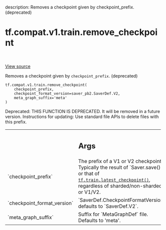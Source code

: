 description: Removes a checkpoint given by checkpoint_prefix. (deprecated)

<div itemscope itemtype="http://developers.google.com/ReferenceObject">
<meta itemprop="name" content="tf.compat.v1.train.remove_checkpoint" />
<meta itemprop="path" content="Stable" />
</div>

# tf.compat.v1.train.remove_checkpoint

<!-- Insert buttons and diff -->

<table class="tfo-notebook-buttons tfo-api nocontent" align="left">

</table>

<a target="_blank" class="external" href="/code/stable/tensorflow/python/training/checkpoint_management.py">View source</a>



Removes a checkpoint given by `checkpoint_prefix`. (deprecated)

<pre class="devsite-click-to-copy prettyprint lang-py tfo-signature-link">
<code>tf.compat.v1.train.remove_checkpoint(
    checkpoint_prefix,
    checkpoint_format_version=saver_pb2.SaverDef.V2,
    meta_graph_suffix=&#x27;meta&#x27;
)
</code></pre>



<!-- Placeholder for "Used in" -->

Deprecated: THIS FUNCTION IS DEPRECATED. It will be removed in a future version.
Instructions for updating:
Use standard file APIs to delete files with this prefix.

<!-- Tabular view -->
 <table class="responsive fixed orange">
<colgroup><col width="214px"><col></colgroup>
<tr><th colspan="2"><h2 class="add-link">Args</h2></th></tr>

<tr>
<td>
`checkpoint_prefix`
</td>
<td>
The prefix of a V1 or V2 checkpoint. Typically the result
of `Saver.save()` or that of <a href="../../../../tf/train/latest_checkpoint.md"><code>tf.train.latest_checkpoint()</code></a>, regardless of
sharded/non-sharded or V1/V2.
</td>
</tr><tr>
<td>
`checkpoint_format_version`
</td>
<td>
`SaverDef.CheckpointFormatVersion`, defaults to
`SaverDef.V2`.
</td>
</tr><tr>
<td>
`meta_graph_suffix`
</td>
<td>
Suffix for `MetaGraphDef` file. Defaults to 'meta'.
</td>
</tr>
</table>

